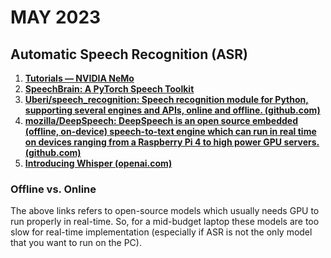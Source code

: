 # MAY 2023

## Automatic Speech Recognition (ASR)

1. [**Tutorials — NVIDIA NeMo**](https://docs.nvidia.com/deeplearning/nemo/user-guide/docs/en/stable/starthere/tutorials.html)
2. [**SpeechBrain: A PyTorch Speech Toolkit**](https://speechbrain.github.io/index.html)
3. [**Uberi/speech_recognition: Speech recognition module for Python, supporting several engines and APIs, online and offline. (github.com)**](https://github.com/Uberi/speech_recognition/tree/master)
4. [**mozilla/DeepSpeech: DeepSpeech is an open source embedded (offline, on-device) speech-to-text engine which can run in real time on devices ranging from a Raspberry Pi 4 to high power GPU servers. (github.com)**](https://github.com/mozilla/DeepSpeech)
5. [**Introducing Whisper (openai.com)**](https://openai.com/research/whisper)

### Offline vs. Online

The above links refers to open-source models which usually needs GPU to run properly in real-time. So, for a mid-budget laptop these models are too slow for real-time implementation (especially if ASR is not the only model that you want to run on the PC).
